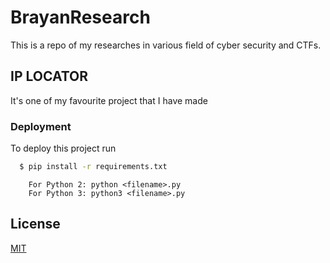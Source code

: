 
# BrayanResearch

This is a repo of my researches in various field of cyber security and CTFs.

## IP LOCATOR

It's one of my favourite project that I have made



### Deployment

To deploy this project run

```bash
  $ pip install -r requirements.txt
```
```shell
    For Python 2: python <filename>.py
    For Python 3: python3 <filename>.py
```




## License

[MIT](https://choosealicense.com/licenses/mit/)

